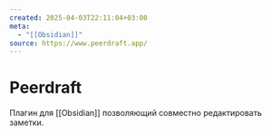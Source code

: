 ```yaml
---
created: 2025-04-03T22:11:04+03:00
meta:
  - "[[Obsidian]]"
source: https://www.peerdraft.app/
---
```


# Peerdraft

Плагин для [[Obsidian]] позволяющий совместно редактировать заметки.
